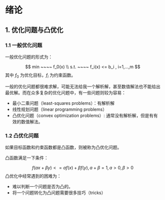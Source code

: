 # 绪论

## 1. 优化问题与凸优化

### 1.1 一般优化问题

一般优化问题的形式为：


$$
min  ~~~~  f_0(x) \\ 
 s.t. ~~~~  f_i(x) <= b_i , i=1,...,m
$$
其中  $f_0$ 为优化目标，$f_i$ 为约束函数。

一般的优化问题都很难求解，可能无法给我一个解析解，甚至数值解法也不能给出最优解。而在众多复杂的优化问题中，有一些问题则较为容易：

- 最小二乘问题（least-squares problems）：有解析解
- 线性规划问题（linear programming problems）
- 凸优化问题（convex optimization problems）: 通常没有解析解，但是有有效的数值解法。

### 1.2 凸优化问题

如果目标函数和约束函数都是凸函数，则被称为凸优化问题。 

凸函数满足一下条件：

$$
 f(ax+\beta y) <= af(x) + \beta f(y) , a + \beta = 1 , a > 0 , \beta > 0 
$$
凸优化中经常遇到的困难为：

- 难以判断一个问题是否为凸的。
- 将一个问题转化为凸问题需要很多技巧（tricks）



